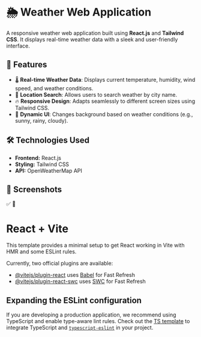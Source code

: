 # 🌦️ Weather Web Application

A responsive weather web application built using **React.js** and **Tailwind CSS**. It displays real-time weather data with a sleek and user-friendly interface.

## 🚀 Features
- 🌡️ **Real-time Weather Data**: Displays current temperature, humidity, wind speed, and weather conditions.  
- 📍 **Location Search**: Allows users to search weather by city name.  
- 🔥 **Responsive Design**: Adapts seamlessly to different screen sizes using Tailwind CSS.  
- 🌙 **Dynamic UI**: Changes background based on weather conditions (e.g., sunny, rainy, cloudy).  

## 🛠️ Technologies Used
- **Frontend:** React.js  
- **Styling:** Tailwind CSS  
- **API:** OpenWeatherMap API 

## 📸 Screenshots  


✅ 🚀

# React + Vite

This template provides a minimal setup to get React working in Vite with HMR and some ESLint rules.

Currently, two official plugins are available:

- [@vitejs/plugin-react](https://github.com/vitejs/vite-plugin-react/blob/main/packages/plugin-react/README.md) uses [Babel](https://babeljs.io/) for Fast Refresh
- [@vitejs/plugin-react-swc](https://github.com/vitejs/vite-plugin-react-swc) uses [SWC](https://swc.rs/) for Fast Refresh

## Expanding the ESLint configuration

If you are developing a production application, we recommend using TypeScript and enable type-aware lint rules. Check out the [TS template](https://github.com/vitejs/vite/tree/main/packages/create-vite/template-react-ts) to integrate TypeScript and [`typescript-eslint`](https://typescript-eslint.io) in your project.
